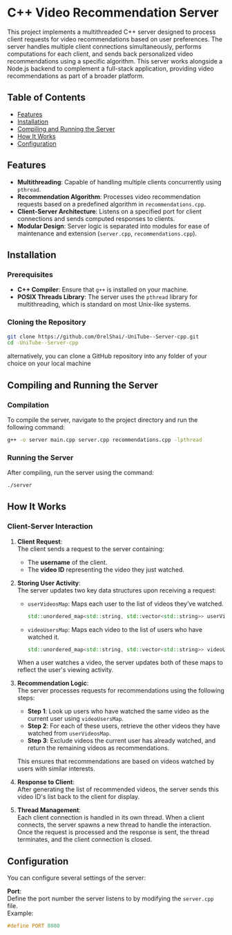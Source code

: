 # C++ Video Recommendation Server

This project implements a multithreaded C++ server designed to process client requests for video recommendations based on user preferences. The server handles multiple client connections simultaneously, performs computations for each client, and sends back personalized video recommendations using a specific algorithm. This server works alongside a Node.js backend to complement a full-stack application, providing video recommendations as part of a broader platform.

## Table of Contents
- [Features](#features)
- [Installation](#installation)
- [Compiling and Running the Server](#compiling-and-running-the-server)
- [How It Works](#how-it-Works)
- [Configuration](#configuration)

## Features
- **Multithreading**: Capable of handling multiple clients concurrently using `pthread`.
- **Recommendation Algorithm**: Processes video recommendation requests based on a predefined algorithm in `recommendations.cpp`.
- **Client-Server Architecture**: Listens on a specified port for client connections and sends computed responses to clients.
- **Modular Design**: Server logic is separated into modules for ease of maintenance and extension (`server.cpp`, `recommendations.cpp`).


## Installation
### Prerequisites
- **C++ Compiler**: Ensure that `g++` is installed on your machine.
- **POSIX Threads Library**: The server uses the `pthread` library for multithreading, which is standard on most Unix-like systems.
  
### Cloning the Repository
```bash
git clone https://github.com/OrelShai/-UniTube--Server-cpp.git
cd -UniTube--Server-cpp
```
alternatively, you can clone a GitHub repository into any folder of your choice on your local machine

## Compiling and Running the Server

### Compilation
To compile the server, navigate to the project directory and run the following command:

```bash
g++ -o server main.cpp server.cpp recommendations.cpp -lpthread
```

### Running the Server
After compiling, run the server using the command:
```bash
./server
```

## How It Works

### Client-Server Interaction

1. **Client Request**:  
   The client sends a request to the server containing:
   - The **username** of the client.
   - The **video ID** representing the video they just watched.

2. **Storing User Activity**:  
   The server updates two key data structures upon receiving a request:
   - `userVideosMap`: Maps each user to the list of videos they’ve watched.
     ```cpp
     std::unordered_map<std::string, std::vector<std::string>> userVideosMap;
     ```
   - `videoUsersMap`: Maps each video to the list of users who have watched it.
     ```cpp
     std::unordered_map<std::string, std::vector<std::string>> videoUsersMap;
     ```

   When a user watches a video, the server updates both of these maps to reflect the user's viewing activity.

3. **Recommendation Logic**:  
   The server processes requests for recommendations using the following steps:
   - **Step 1**: Look up users who have watched the same video as the current user using `videoUsersMap`.
   - **Step 2**: For each of these users, retrieve the other videos they have watched from `userVideosMap`.
   - **Step 3**: Exclude videos the current user has already watched, and return the remaining videos as recommendations.

   This ensures that recommendations are based on videos watched by users with similar interests.

4. **Response to Client**:  
   After generating the list of recommended videos, the server sends this video ID's list back to the client for display.

5. **Thread Management**:  
   Each client connection is handled in its own thread. When a client connects, the server spawns a new thread to handle the interaction. Once the request is processed and the response is sent, the thread terminates, and the client connection is closed.

## Configuration

You can configure several settings of the server:

**Port**:  
   Define the port number the server listens to by modifying the `server.cpp` file.  
   Example:  
   ```cpp
   #define PORT 8080
   ```